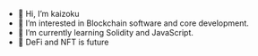 - 👋 Hi, I’m kaizoku
- 👀 I’m interested in Blockchain software and core development.
- 👾 I’m currently learning Solidity and JavaScript.
- 🚀 DeFi and NFT is future


<!---
kaizokubhaiya/kaizokubhaiya is a ✨ special ✨ repository because its `README.md` (this file) appears on your GitHub profile.
You can click the Preview link to take a look at your changes. i see
--->

